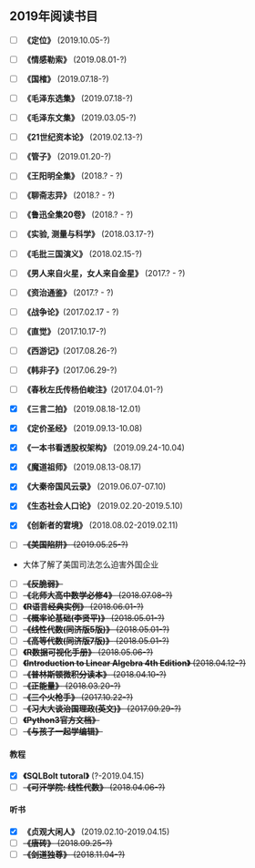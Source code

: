 ## 2019年阅读书目



- [ ] **《定位》** (2019.10.05-?)
- [ ] **《情感勒索》** (2019.08.01-?)
- [ ] **《国榷》** (2019.07.18-?)
- [ ] **《毛泽东选集》** (2019.07.18-?)

- [ ] **《毛泽东文集》** (2019.03.05-?)
- [ ] **《21世纪资本论》** (2019.02.13-?)
- [ ] **《管子》** (2019.01.20-?)

- [ ] **《王阳明全集》** (2018.? - ?)
- [ ] **《聊斋志异》** (2018.? - ?)
- [ ] **《鲁迅全集20卷》** (2018.? - ?)
- [ ] **《实验, 测量与科学》** (2018.03.17-?)
- [ ] **《毛批三国演义》** (2018.02.15-?)

- [ ] **《男人来自火星，女人来自金星》** (2017.? - ?)
- [ ] **《资治通鉴》** (2017.? - ?)
- [ ] **《战争论》**(2017.02.17 - ?)
- [ ] **《直觉》** (2017.10.17-?)
- [ ] **《西游记》**(2017.08.26-?)
- [ ] **《韩非子》**(2017.06.29-?)
- [ ] **《春秋左氏传杨伯峻注》**(2017.04.01-?)

- [x] **《三言二拍》** (2019.08.18-12.01)
- [x] **《定价圣经》** (2019.09.13-10.08)
- [x] **《一本书看透股权架构》** (2019.09.24-10.04)
- [x] **《魔道祖师》** (2019.08.13-08.17)
- [x] **《大秦帝国风云录》** (2019.06.07-07.10)
- [x] **《生态社会人口论》** (2019.02.20-2019.5.10)
- [x] **《创新者的宭境》** (2018.08.02-2019.02.11)

- [ ] ~~**《美国陷阱》** (2019.05.25-?)~~
 - 大体了解了美国司法怎么迫害外国企业
- [ ] ~~**《反脆弱》**~~
- [ ] ~~**《北师大高中数学必修4》** (2018.07.08-?)~~
- [ ] ~~**《R语言经典实例》** (2018.06.01-?)~~
- [ ] ~~**《概率论基础(李贤平)》** (2018.05.01-?)~~
- [ ] ~~**《线性代数(同济版5版)》** (2018.05.01-?)~~
- [ ] ~~**《高等代数(同济版7版)》** (2018.05.01-?)~~
- [ ] ~~**《R数据可视化手册》** (2018.05.06-?)~~
- [ ] ~~**《Introduction to Linear Algebra 4th Edition》** (2018.04.12-?)~~
- [ ] ~~**《普林斯顿微积分读本》** (2018.04.10-?)~~
- [ ] ~~**《正能量》** (2018.03.20-?)~~
- [ ] ~~**《三个火枪手》** (2017.10.22-?)~~
- [ ] ~~**《习大大谈治国理政(英文)》** (2017.09.29-?)~~
- [ ] ~~**《Python3官方文档》**~~
- [ ] ~~**《与孩子一起学编辑》**~~

#### 教程
- [x] **《SQLBolt tutoral》** (?-2019.04.15)
- [ ] ~~**《可汗学院: 线性代数》** (2018.04.06-?)~~

#### 听书

- [x] **《贞观大闲人》** (2019.02.10-2019.04.15)
- [ ] ~~**《唐砖》** (2018.09.25-?)~~
- [ ] ~~**《剑道独尊》** (2018.11.04-?)~~
